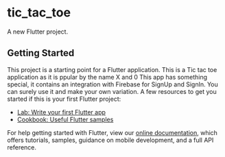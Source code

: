 # tic_tac_toe

A new Flutter project.

## Getting Started

This project is a starting point for a Flutter application.
This is a Tic tac toe application as it is ppular by the name X and 0
This app has something special, it contains an integration with Firebase for SignUp and SignIn.
You can surely use it and make your own variation.
A few resources to get you started if this is your first Flutter project:

- [Lab: Write your first Flutter app](https://flutter.dev/docs/get-started/codelab)
- [Cookbook: Useful Flutter samples](https://flutter.dev/docs/cookbook)

For help getting started with Flutter, view our
[online documentation](https://flutter.dev/docs), which offers tutorials,
samples, guidance on mobile development, and a full API reference.
